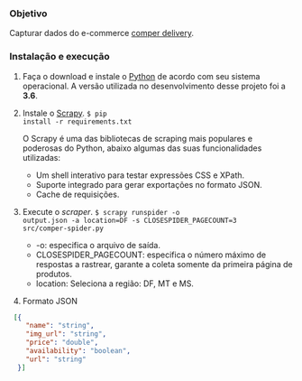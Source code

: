 ### Objetivo

Capturar dados do e-commerce [comper delivery](https://www.comperdelivery.com.br/).

### Instalação e execução

1.  Faça o download e instale o [Python](https://www.python.org/) de acordo com seu sistema operacional. A versão utilizada no desenvolvimento desse projeto foi a **3.6**.

2.  Instale o [Scrapy](https://scrapy.org/).
    <code>\$ pip install -r requirements.txt</code>

    O Scrapy é uma das bibliotecas de scraping mais populares e poderosas do Python, abaixo algumas das suas funcionalidades utilizadas:

    - Um shell interativo para testar expressões CSS e XPath.
    - Suporte integrado para gerar exportações no formato JSON.
    - Cache de requisições.

3.  Execute o *scraper*.
    <code>\$ scrapy runspider -o output.json -a location=DF -s CLOSESPIDER_PAGECOUNT=3 src/comper-spider.py </code>

    - -o: especifica o arquivo de saída.
    - CLOSESPIDER_PAGECOUNT: especifica o número máximo de respostas a rastrear, garante a coleta somente da primeira página de produtos.
    - location: Seleciona a região: DF, MT e MS.

4. Formato JSON
```json
 [{
    "name": "string",
    "img_url": "string",
    "price": "double",
    "availability": "boolean",
    "url": "string"
  }]
```
